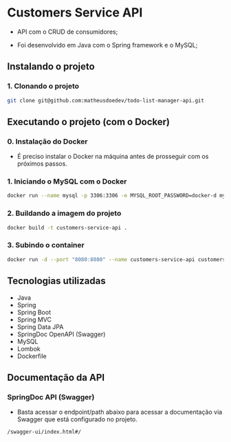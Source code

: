 # Customers Service API

- API com o CRUD de consumidores;

- Foi desenvolvido em Java com o Spring framework e o MySQL;

## Instalando o projeto

### 1. Clonando o projeto

```sh
git clone git@github.com:matheusdoedev/todo-list-manager-api.git
```

## Executando o projeto (com o Docker)

### 0. Instalação do Docker

- É preciso instalar o Docker na máquina antes de prosseguir com os próximos passos.

### 1. Iniciando o MySQL com o Docker

```sh
docker run --name mysql -p 3306:3306 -e MYSQL_ROOT_PASSWORD=docker-d mysql:latest
```

### 2. Buildando a imagem do projeto

```sh
docker build -t customers-service-api .
```

### 3. Subindo o container

```sh
docker run -d --port "8080:8080" --name customers-service-api customers-service-api
```

## Tecnologias utilizadas

- Java
- Spring
- Spring Boot
- Spring MVC
- Spring Data JPA
- SpringDoc OpenAPI (Swagger)
- MySQL
- Lombok
- Dockerfile

## Documentação da API

### SpringDoc API (Swagger)

- Basta acessar o endpoint/path abaixo para acessar a documentação via Swagger que está configurado no projeto.

```sh
/swagger-ui/index.html#/
```
